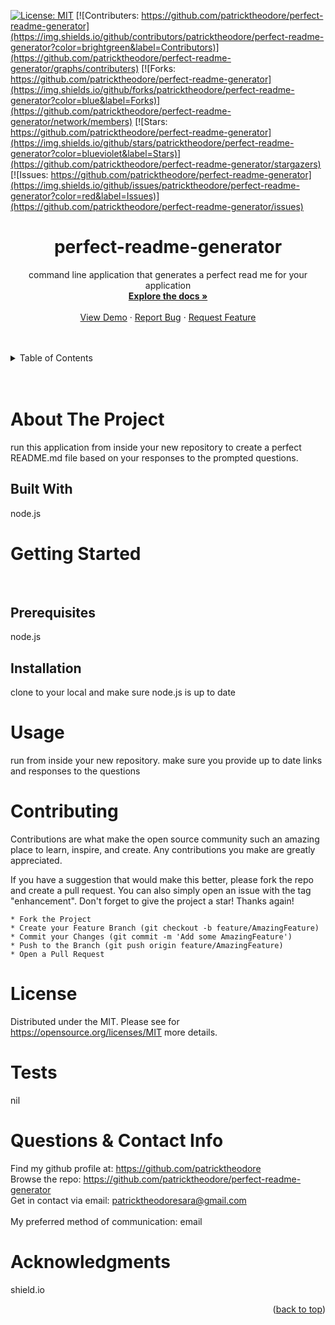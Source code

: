  
  [![License: MIT](https://img.shields.io/badge/License-MIT-yellow.svg)](https://opensource.org/licenses/MIT)
  [![Contributers: https://github.com/patricktheodore/perfect-readme-generator](https://img.shields.io/github/contributors/patricktheodore/perfect-readme-generator?color=brightgreen&label=Contributors)](https://github.com/patricktheodore/perfect-readme-generator/graphs/contributers) 
  [![Forks: https://github.com/patricktheodore/perfect-readme-generator](https://img.shields.io/github/forks/patricktheodore/perfect-readme-generator?color=blue&label=Forks)](https://github.com/patricktheodore/perfect-readme-generator/network/members) 
  [![Stars: https://github.com/patricktheodore/perfect-readme-generator](https://img.shields.io/github/stars/patricktheodore/perfect-readme-generator?color=blueviolet&label=Stars)](https://github.com/patricktheodore/perfect-readme-generator/stargazers)
  [![Issues: https://github.com/patricktheodore/perfect-readme-generator](https://img.shields.io/github/issues/patricktheodore/perfect-readme-generator?color=red&label=Issues)](https://github.com/patricktheodore/perfect-readme-generator/issues)

  <h1 align="center">perfect-readme-generator</h3>
  
  <div>
    <p align="center">
      command line application that generates a perfect read me for your application
      <br />
      <a href="https://github.com/patricktheodore/perfect-readme-generator"><strong>Explore the docs »</strong></a>
      <br />
      <br />
      <a href="https://github.com/patricktheodore/perfect-readme-generator">View Demo</a>
      ·
      <a href="https://github.com/patricktheodore/perfect-readme-generator/issues">Report Bug</a>
      ·
      <a href="https://github.com/patricktheodore/perfect-readme-generator/issues">Request Feature</a>
    </p>
  </div>

  <br />
  <br />
  
  <!-- TABLE OF CONTENTS -->
  <details>
    <summary>Table of Contents</summary>
    <ul>
      <li>
        <a href="#about-the-project">About The Project</a>
        <ul>
          <li><a href="#built-with">Built With</a></li>
        </ul>
      </li>
      <li>
        <a href="#getting-started">Getting Started</a>
        <ul>
          <li><a href="#prerequisites">Prerequisites</a></li>
          <li><a href="#installation">Installation</a></li>
        </ul>
      </li>
      <li><a href="#usage">Usage</a></li>
      <li><a href="#contributing">Contributing</a></li>
      <li><a href="#license">License</a></li>
      <li><a href="#contact">Contact</a></li>
      <li><a href="#acknowledgments">Acknowledgments</a></li>
    </ul>
  </details>

  <br />
  <br />
  
  
  
  <!-- ABOUT THE PROJECT -->
  # About The Project
  run this application from inside your new repository to create a perfect README.md file based on your responses to the prompted questions.

  
  ## Built With
  node.js

  
  
  <!-- GETTING STARTED -->
  # Getting Started
  <br />
  
  ## Prerequisites
  node.js
  
  ## Installation
  clone to your local and make sure node.js is up to date

  
  <!-- USAGE EXAMPLES -->
  # Usage
  run from inside your new repository. make sure you provide up to date links and responses to the questions
  
  
  <!-- CONTRIBUTING -->
  # Contributing
  Contributions are what make the open source community such an amazing place to learn, inspire, and create. Any contributions you make are greatly appreciated.
    
  If you have a suggestion that would make this better, please fork the repo and create a pull request. You can also simply open an issue with the tag "enhancement". Don't forget to give the project a star! Thanks again!
    
    * Fork the Project
    * Create your Feature Branch (git checkout -b feature/AmazingFeature)
    * Commit your Changes (git commit -m 'Add some AmazingFeature')
    * Push to the Branch (git push origin feature/AmazingFeature)
    * Open a Pull Request
  
  
  <!-- LICENSE -->
  # License
  Distributed under the MIT. Please see for https://opensource.org/licenses/MIT more details. 

  
  <!-- TEST -->
  # Tests
  nil
  
  
  <!-- QUESTIONS & CONTACT -->
  # Questions & Contact Info
  Find my github profile at: https://github.com/patricktheodore </br>
  Browse the repo: https://github.com/patricktheodore/perfect-readme-generator </br>
  Get in contact via email: patricktheodoresara@gmail.com 
  </br></br>
  My preferred method of communication: email
  
  
  <!-- ACKNOWLEDGMENTS -->
  # Acknowledgments
  shield.io
  <p align="right">(<a href="#top">back to top</a>)</p>  
